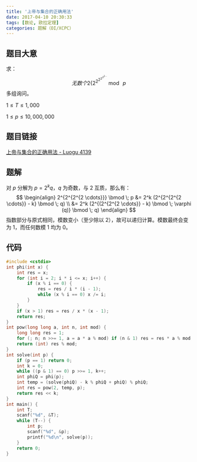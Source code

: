 ```yaml
---
title: '上帝与集合的正确用法'
date: 2017-04-10 20:30:33
tags: [数论, 欧拉定理]
categories: 题解（OI/XCPC）
---
```


## 题目大意

求：
$$
无数个2 \left\{ 2 ^{2^{2^{2^{2^{2 \cdots}}}}} \right. \bmod \; p
$$
多组询问。

$1 \leqslant T \leqslant 1,000$

$1 \leqslant p \leqslant 10,000,000$

## 题目链接

[上帝与集合的正确用法 - Luogu 4139](https://www.luogu.com.cn/problem/P4139)

<!-- more -->

## 题解

对 $p$ 分解为 $p = 2^k q$，$q$ 为奇数，与 $2$ 互质，那么有：
$$
\begin{align}
2^{2^{2^{2 \cdots}}} \bmod \; p &= 2^k (2^{2^{2^{2 \cdots}} - k} \bmod \; q) \\
&= 2^k (2^{(2^{2^{2 \cdots}} - k) \bmod \; \varphi (q)} \bmod \; q)
\end{align}
$$
指数部分与原式相同，模数变小（至少除以 $2$），故可以递归计算。模数最终会变为 $1$，而任何数模 $1$ 均为 $0$。

## 代码

```c++
#include <cstdio>
int phi(int x) {
    int res = x;
    for (int i = 2; i * i <= x; i++) {
        if (x % i == 0) {
            res = res / i * (i - 1);
            while (x % i == 0) x /= i;
        }
    }
    if (x > 1) res = res / x * (x - 1);
    return res;
}
int pow(long long a, int n, int mod) {
    long long res = 1;
    for (; n; n >>= 1, a = a * a % mod) if (n & 1) res = res * a % mod;
    return (int) res % mod;
}
int solve(int p) {
    if (p == 1) return 0;
    int k = 0;
    while ((p & 1) == 0) p >>= 1, k++;
    int phiQ = phi(p);
    int temp = (solve(phiQ) - k % phiQ + phiQ) % phiQ;
    int res = pow(2, temp, p);
    return res << k;
}
int main() {
    int T;
    scanf("%d", &T);
    while (T--) {
        int p;
        scanf("%d", &p);
        printf("%d\n", solve(p));
    }
    return 0;
}
```